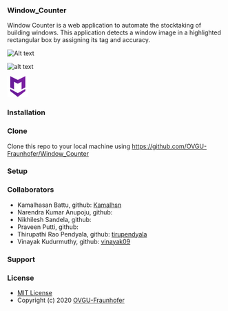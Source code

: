 ### Window_Counter
Window Counter is a web application to automate the stocktaking of building windows. This application detects a window image in a highlighted rectangular box by assigning its tag and accuracy.

![Alt text](C:/Users/Kamal/Downloads/integration_image.jpg?raw=true "Title")

![alt text](C:/Users/Kamal/Downloads/integration_image.jpg)

![alt text](https://github.com/adam-p/markdown-here/raw/master/src/common/images/icon48.png "Logo Title Text 1")

### Installation
### Clone
Clone this repo to your local machine using https://github.com/OVGU-Fraunhofer/Window_Counter
### Setup
### Collaborators
* Kamalhasan Battu, github: [Kamalhsn](https://github.com/Kamalhsn)
* Narendra Kumar Anupoju, github: 
* Nikhilesh Sandela, github:
* Praveen Putti, github:
* Thirupathi Rao Pendyala, github: [tirupendyala](https://github.com/tirupendyala)
* Vinayak Kudurmuthy, github: [vinayak09](https://github.com/vinayak09)
### Support
### License
* [MIT License](https://github.com/OVGU-Fraunhofer/Window_Counter/blob/master/LICENSE)
* Copyright (c) 2020 [OVGU-Fraunhofer](https://github.com/OVGU-Fraunhofer/Window_Counter)
